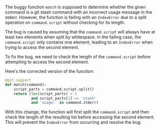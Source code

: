 The buggy function `match` is supposed to determine whether the given command is a git stash command with an incorrect usage message in the stderr. However, the function is failing with an `IndexError` due to a split operation on `command.script` without checking for its length.

The bug is caused by assuming that the `command.script` will always have at least two elements when split by whitespace. In the failing case, the `command.script` only contains one element, leading to an `IndexError` when trying to access the second element.

To fix the bug, we need to check the length of the `command.script` before attempting to access the second element.

Here's the corrected version of the function:

```python
@git_support
def match(command):
    script_parts = command.script.split()
    return (len(script_parts) > 1
            and script_parts[1] == 'stash'
            and 'usage:' in command.stderr)
```

With this change, the function will first split the `command.script` and then check the length of the resulting list before accessing the second element. This will prevent the `IndexError` from occurring and resolve the bug.